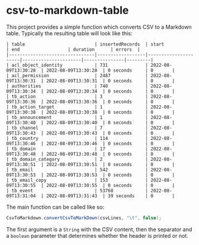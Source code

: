 # csv-to-markdown-table
This project provides a simple function which converts CSV to a Markdown table. Typically the resulting table will look like this:

```
| table                          | insertedRecords  | start                | end                  | duration      | errors  | 
|--------------------------------|------------------|----------------------|----------------------|---------------|---------| 
| acl_object_identity            | 731              | 2022-08-09T13:30:28  | 2022-08-09T13:30:28  | 0 seconds     | 0       | 
| acl_permission                 | 2487             | 2022-08-09T13:30:31  | 2022-08-09T13:30:31  | 0 seconds     | 0       | 
| authorities                    | 740              | 2022-08-09T13:30:34  | 2022-08-09T13:30:34  | 0 seconds     | 0       | 
| tb_action                      | 3                | 2022-08-09T13:30:36  | 2022-08-09T13:30:36  | 0 seconds     | 0       | 
| tb_action_target               | 1                | 2022-08-09T13:30:38  | 2022-08-09T13:30:38  | 0 seconds     | 0       | 
| tb_announcement                | 1                | 2022-08-09T13:30:40  | 2022-08-09T13:30:40  | 0 seconds     | 0       | 
| tb_channel                     | 7                | 2022-08-09T13:30:43  | 2022-08-09T13:30:43  | 0 seconds     | 0       | 
| tb_country                     | 114              | 2022-08-09T13:30:46  | 2022-08-09T13:30:46  | 0 seconds     | 0       | 
| tb_domain                      | 17               | 2022-08-09T13:30:48  | 2022-08-09T13:30:48  | 0 seconds     | 0       | 
| tb_domain_category             | 2                | 2022-08-09T13:30:51  | 2022-08-09T13:30:51  | 0 seconds     | 0       | 
| tb_email                       | 542              | 2022-08-09T13:30:53  | 2022-08-09T13:30:53  | 0 seconds     | 0       | 
| tb_email_copy                  | 153              | 2022-08-09T13:30:55  | 2022-08-09T13:30:55  | 0 seconds     | 0       | 
| tb_event                       | 53768            | 2022-08-09T13:31:04  | 2022-08-09T13:31:43  | 39 seconds    | 0       | 
```

The main function can be called like so:

```Java
CsvToMarkdown.convertCsvToMarkDown(csvLines, "\t", false);
```

The first argument is a `String` with the CSV content, then the separator and a `boolean` parameter that determines whether the header is printed or not.
